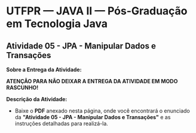 # UTFPR — JAVA II — Pós-Graduação em Tecnologia Java

## Atividade 05 - JPA - Manipular Dados e Transações

**Sobre a Entrega da Atividade:**

**ATENÇÃO PARA NÃO DEIXAR A ENTREGA DA ATIVIDADE EM MODO RASCUNHO!**

**Descrição da Atividade:**
- Baixe o **PDF** anexado nesta página, onde você encontrará o enunciado da **"Atividade 05 - JPA - Manipular Dados e Transações"** e as instruções detalhadas para realizá-la.